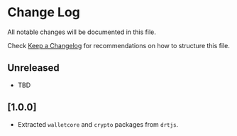 # Change Log

All notable changes will be documented in this file.

Check [Keep a Changelog](http://keepachangelog.com/) for recommendations on how to structure this file.

## Unreleased
 - TBD

## [1.0.0]
 - Extracted `walletcore` and `crypto` packages from `drtjs`.
 